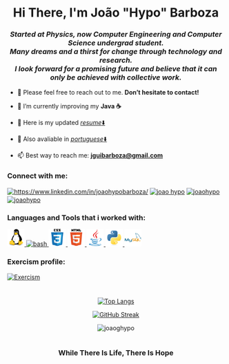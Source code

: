 <h1 align="center">Hi There, I'm João "Hypo" Barboza</h1>
<h3 align="center"><em>Started at Physics, now Computer Engineering and Computer Science undergrad student.<br>Many dreams and a thirst for change through technology and research.<br>I look forward for a promising future and believe that it can only be achieved with collective work.</em></h3>

- 🔭 Please feel free to reach out to me. **Don’t hesitate to contact!**

- 🌱 I’m currently improving my **Java ☕**

- 📝 Here is my updated [*resume*⬇️](https://drive.google.com/uc?export=download&id=1MxGYqr0AHIfFHjrL4eq8mWoT4eaZ3KV7)

- 📄 Also avaliable in [*portuguese*⬇️](https://drive.google.com/uc?export=download&id=1BNHLC1M8uLousB-nLq36JZ5jLR1KILdk)

- 📫 Best way to reach me: **jguibarboza@gmail.com**

<h3 align="left">Connect with me:</h3>
<p align="left">
<a href="https://www.linkedin.com/in/joaohypobarboza/" target="blank"><img align="center" src="https://raw.githubusercontent.com/rahuldkjain/github-profile-readme-generator/master/src/images/icons/Social/linked-in-alt.svg" alt="https://www.linkedin.com/in/joaohypobarboza/" height="30" width="40" /></a>
<a href="https://stackoverflow.com/users/joao hypo" target="blank"><img align="center" src="https://raw.githubusercontent.com/rahuldkjain/github-profile-readme-generator/master/src/images/icons/Social/stack-overflow.svg" alt="joao hypo" height="30" width="40" /></a>
<a href="https://instagram.com/joaohypo" target="blank"><img align="center" src="https://raw.githubusercontent.com/rahuldkjain/github-profile-readme-generator/master/src/images/icons/Social/instagram.svg" alt="joaohypo" height="30" width="40" /></a>
<a href="https://discord.gg/joaohypo" target="blank"><img align="center" src="https://raw.githubusercontent.com/rahuldkjain/github-profile-readme-generator/master/src/images/icons/Social/discord.svg" alt="joaohypo" height="30" width="40" /></a>
</p>

<h3 align="left">Languages and Tools that i worked with:</h3>
<p align="left"> <a href="https://www.linux.org/" target="_blank" rel="noreferrer"> <img src="https://raw.githubusercontent.com/devicons/devicon/master/icons/linux/linux-original.svg" alt="linux" width="40" height="40"/> </a> <a href="https://www.gnu.org/software/bash/" target="_blank" rel="noreferrer"> <img src="https://www.vectorlogo.zone/logos/gnu_bash/gnu_bash-icon.svg" alt="bash" width="40" height="40"/> </a> <a href="https://www.w3schools.com/css/" target="_blank" rel="noreferrer"> <img src="https://raw.githubusercontent.com/devicons/devicon/master/icons/css3/css3-original-wordmark.svg" alt="css3" width="40" height="40"/> </a> <a href="https://www.w3.org/html/" target="_blank" rel="noreferrer"> <img src="https://raw.githubusercontent.com/devicons/devicon/master/icons/html5/html5-original-wordmark.svg" alt="html5" width="40" height="40"/> </a> <a href="https://www.java.com" target="_blank" rel="noreferrer"> <img src="https://raw.githubusercontent.com/devicons/devicon/master/icons/java/java-original.svg" alt="java" width="40" height="40"/> </a> <a href="https://www.python.org" target="_blank" rel="noreferrer"> <img src="https://raw.githubusercontent.com/devicons/devicon/master/icons/python/python-original.svg" alt="python" width="40" height="40"/> </a> <a href="https://www.mysql.com/" target="_blank" rel="noreferrer"> <img src="https://raw.githubusercontent.com/devicons/devicon/master/icons/mysql/mysql-original-wordmark.svg" alt="mysql" width="40" height="40"/> </a> </p>

<h3 align="left">Exercism profile:</h3>
<p align="left"> <a href="https://exercism.org/profiles/JoaoHypo" target="_blank" rel="noreferrer"> <img src="https://assets.exercism.org/assets/icons/exercism-with-logo-black-12752bd7fcf6862ba8ad7a2b75e21a9b2409d7fd.svg" alt="Exercism"/> </a> </p>

<h1 align="center"> </h1>

<p align="center">
  <a href="https://github.com/anuraghazra/github-readme-stats">
    <img src="https://github-readme-stats.vercel.app/api/top-langs/?username=JoaoHypo&layout=compact" alt="Top Langs" />
  </a>
</p>

<p align="center">
  <a href="https://git.io/streak-stats">
    <img src="https://github-readme-streak-stats.herokuapp.com?user=JoaoHypo&theme=java-dark" alt="GitHub Streak" /> <!--merko-->

  </a>
</p>

<p align="center"> <img src="https://komarev.com/ghpvc/?username=joaoghypo&label=Profile%20views&color=0e75b6&style=flat" alt="joaoghypo" /> </p>

<h1 align="center"> </h1>
<h3 align="center">While There Is Life, There Is Hope</em></h3>
